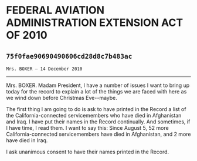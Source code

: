 # FEDERAL AVIATION ADMINISTRATION EXTENSION ACT OF 2010
## `75f0fae90690490606cd28d8c7b483ac`
`Mrs. BOXER — 14 December 2010`

---


Mrs. BOXER. Madam President, I have a number of issues I want to 
bring up today for the record to explain a lot of the things we are 
faced with here as we wind down before Christmas Eve--maybe.

The first thing I am going to do is ask to have printed in the Record 
a list of the California-connected servicemembers who have died in 
Afghanistan and Iraq. I have put their names in the Record continually. 
And sometimes, if I have time, I read them. I want to say this: Since 
August 5, 52 more California-connected servicemembers have died in 
Afghanistan, and 2 more have died in Iraq.

I ask unanimous consent to have their names printed in the Record.